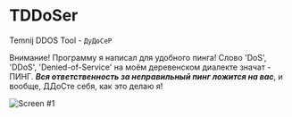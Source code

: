 # TDDoSer
Temnij DDOS Tool - `ДуДоСеР`



Внимание! Программу я написал для удобного пинга! 
Слово 'DoS', 'DDoS', 'Denied-of-Service' на моём деревенском диалекте значат - ПИНГ.
***Вся ответственность за неправильный пинг ложится на вас***, и вообще, ДДоСте себя, как это делаю я!

![Screen #1](https://i.imgur.com/MzZl3xd.jpg)
